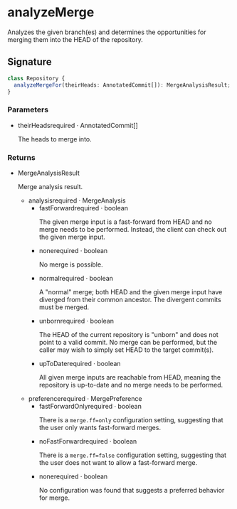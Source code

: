 # analyzeMerge

Analyzes the given branch(es) and determines the opportunities for
merging them into the HEAD of the repository.

## Signature

```ts
class Repository {
  analyzeMergeFor(theirHeads: AnnotatedCommit[]): MergeAnalysisResult;
}
```

### Parameters

<ul class="param-ul">
  <li class="param-li param-li-root">
    <span class="param-name">theirHeads</span><span class="param-required">required</span>&nbsp;·&nbsp;<span class="param-type">AnnotatedCommit[]</span>
    <br>
    <p class="param-description">The heads to merge into.</p>
  </li>
</ul>

### Returns

<ul class="param-ul">
  <li class="param-li param-li-root">
    <span class="param-type">MergeAnalysisResult</span>
    <br>
    <p class="param-description">Merge analysis result.</p>
    <ul class="param-ul">
      <li class="param-li">
        <span class="param-name">analysis</span><span class="param-required">required</span>&nbsp;·&nbsp;<span class="param-type">MergeAnalysis</span>
        <br>
        <ul class="param-ul">
          <li class="param-li">
            <span class="param-name">fastForward</span><span class="param-required">required</span>&nbsp;·&nbsp;<span class="param-type">boolean</span>
            <br>
            <p class="param-description">The given merge input is a fast-forward from HEAD and no merge needs to be performed.  Instead, the client can check out the given merge input.</p>
          </li>
          <li class="param-li">
            <span class="param-name">none</span><span class="param-required">required</span>&nbsp;·&nbsp;<span class="param-type">boolean</span>
            <br>
            <p class="param-description">No merge is possible.</p>
          </li>
          <li class="param-li">
            <span class="param-name">normal</span><span class="param-required">required</span>&nbsp;·&nbsp;<span class="param-type">boolean</span>
            <br>
            <p class="param-description">A &quot;normal&quot; merge; both HEAD and the given merge input have diverged from their common ancestor. The divergent commits must be merged.</p>
          </li>
          <li class="param-li">
            <span class="param-name">unborn</span><span class="param-required">required</span>&nbsp;·&nbsp;<span class="param-type">boolean</span>
            <br>
            <p class="param-description">The HEAD of the current repository is &quot;unborn&quot; and does not point to a valid commit.  No merge can be performed, but the caller may wish to simply set HEAD to the target commit(s).</p>
          </li>
          <li class="param-li">
            <span class="param-name">upToDate</span><span class="param-required">required</span>&nbsp;·&nbsp;<span class="param-type">boolean</span>
            <br>
            <p class="param-description">All given merge inputs are reachable from HEAD, meaning the repository is up-to-date and no merge needs to be performed.</p>
          </li>
        </ul>
      </li>
      <li class="param-li">
        <span class="param-name">preference</span><span class="param-required">required</span>&nbsp;·&nbsp;<span class="param-type">MergePreference</span>
        <br>
        <ul class="param-ul">
          <li class="param-li">
            <span class="param-name">fastForwardOnly</span><span class="param-required">required</span>&nbsp;·&nbsp;<span class="param-type">boolean</span>
            <br>
            <p class="param-description">There is a <code>merge.ff=only</code> configuration setting, suggesting that the user only wants fast-forward merges.</p>
          </li>
          <li class="param-li">
            <span class="param-name">noFastForward</span><span class="param-required">required</span>&nbsp;·&nbsp;<span class="param-type">boolean</span>
            <br>
            <p class="param-description">There is a <code>merge.ff=false</code> configuration setting, suggesting that the user does not want to allow a fast-forward merge.</p>
          </li>
          <li class="param-li">
            <span class="param-name">none</span><span class="param-required">required</span>&nbsp;·&nbsp;<span class="param-type">boolean</span>
            <br>
            <p class="param-description">No configuration was found that suggests a preferred behavior for merge.</p>
          </li>
        </ul>
      </li>
    </ul>
  </li>
</ul>